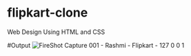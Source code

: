 # flipkart-clone
Web Design Using HTML and CSS

#Output
![FireShot Capture 001 - Rashmi - Flipkart - 127 0 0 1](https://user-images.githubusercontent.com/73373335/209071550-775d518d-4ab5-4181-a5df-22e806f7f362.png)
